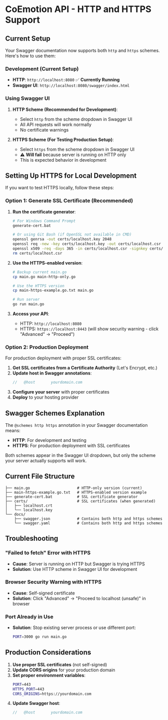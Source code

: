 # CoEmotion API - HTTP and HTTPS Support

## Current Setup

Your Swagger documentation now supports both `http` and `https` schemes. Here's how to use them:

### Development (Current Setup)
- **HTTP**: `http://localhost:8080` ✅ **Currently Running**
- **Swagger UI**: `http://localhost:8080/swagger/index.html`

### Using Swagger UI

1. **HTTP Scheme (Recommended for Development)**:
   - Select `http` from the scheme dropdown in Swagger UI
   - All API requests will work normally
   - No certificate warnings

2. **HTTPS Scheme (For Testing Production Setup)**:
   - Select `https` from the scheme dropdown in Swagger UI
   - ⚠️ **Will fail** because server is running on HTTP only
   - This is expected behavior in development

## Setting Up HTTPS for Local Development

If you want to test HTTPS locally, follow these steps:

### Option 1: Generate SSL Certificate (Recommended)

1. **Run the certificate generator**:
   ```bash
   # For Windows Command Prompt
   generate-cert.bat
   
   # Or using Git Bash (if OpenSSL not available in CMD)
   openssl genrsa -out certs/localhost.key 2048
   openssl req -new -key certs/localhost.key -out certs/localhost.csr -subj "/C=ID/ST=State/L=City/O=Organization/OU=OrgUnit/CN=localhost"
   openssl x509 -req -days 365 -in certs/localhost.csr -signkey certs/localhost.key -out certs/localhost.crt
   rm certs/localhost.csr
   ```

2. **Use the HTTPS-enabled version**:
   ```bash
   # Backup current main.go
   cp main.go main-http-only.go
   
   # Use the HTTPS version
   cp main-https-example.go.txt main.go
   
   # Run server
   go run main.go
   ```

3. **Access your API**:
   - HTTP: `http://localhost:8080`
   - HTTPS: `https://localhost:8443` (will show security warning - click "Advanced" → "Proceed")

### Option 2: Production Deployment

For production deployment with proper SSL certificates:

1. **Get SSL certificates from a Certificate Authority** (Let's Encrypt, etc.)
2. **Update host in Swagger annotations**:
   ```go
   //	@host		yourdomain.com
   ```
3. **Configure your server** with proper certificates
4. **Deploy** to your hosting provider

## Swagger Schemes Explanation

The `@schemes http https` annotation in your Swagger documentation means:

- **HTTP**: For development and testing
- **HTTPS**: For production deployment with SSL certificates

Both schemes appear in the Swagger UI dropdown, but only the scheme your server actually supports will work.

## Current File Structure

```
├── main.go                     # HTTP-only version (current)
├── main-https-example.go.txt   # HTTPS-enabled version example
├── generate-cert.bat           # SSL certificate generator
├── certs/                      # SSL certificates (when generated)
│   ├── localhost.crt
│   └── localhost.key
└── docs/
    ├── swagger.json            # Contains both http and https schemes
    └── swagger.yaml            # Contains both http and https schemes
```

## Troubleshooting

### "Failed to fetch" Error with HTTPS
- **Cause**: Server is running on HTTP but Swagger is trying HTTPS
- **Solution**: Use HTTP scheme in Swagger UI for development

### Browser Security Warning with HTTPS
- **Cause**: Self-signed certificate
- **Solution**: Click "Advanced" → "Proceed to localhost (unsafe)" in browser

### Port Already in Use
- **Solution**: Stop existing server process or use different port:
  ```bash
  PORT=3000 go run main.go
  ```

## Production Considerations

1. **Use proper SSL certificates** (not self-signed)
2. **Update CORS origins** for your production domain
3. **Set proper environment variables**:
   ```bash
   PORT=443
   HTTPS_PORT=443
   CORS_ORIGINS=https://yourdomain.com
   ```
4. **Update Swagger host**:
   ```go
   //	@host		yourdomain.com
   ```

